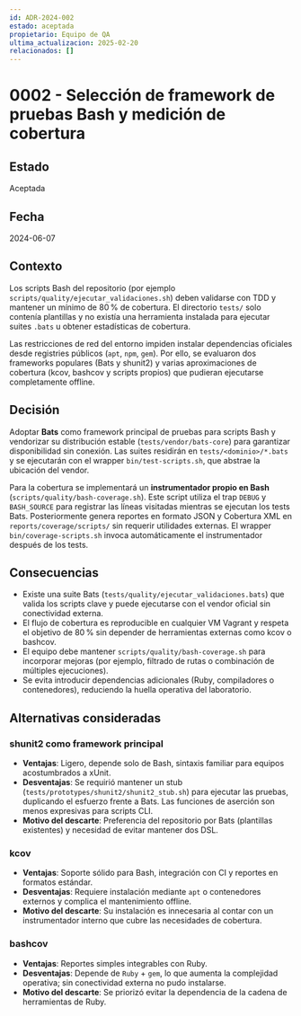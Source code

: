```yaml
---
id: ADR-2024-002
estado: aceptada
propietario: Equipo de QA
ultima_actualizacion: 2025-02-20
relacionados: []
---
```

# 0002 - Selección de framework de pruebas Bash y medición de cobertura

## Estado
Aceptada

## Fecha
2024-06-07

## Contexto

Los scripts Bash del repositorio (por ejemplo `scripts/quality/ejecutar_validaciones.sh`) deben
validarse con TDD y mantener un mínimo de 80 % de cobertura. El directorio `tests/`
solo contenía plantillas y no existía una herramienta instalada para ejecutar suites
`.bats` u obtener estadísticas de cobertura.

Las restricciones de red del entorno impiden instalar dependencias oficiales desde
registries públicos (`apt`, `npm`, `gem`). Por ello, se evaluaron dos frameworks
populares (Bats y shunit2) y varias aproximaciones de cobertura (kcov, bashcov y
scripts propios) que pudieran ejecutarse completamente offline.

## Decisión

Adoptar **Bats** como framework principal de pruebas para scripts Bash y vendorizar
su distribución estable (`tests/vendor/bats-core`) para garantizar disponibilidad
sin conexión. Las suites residirán en `tests/<dominio>/*.bats` y se ejecutarán con
el wrapper `bin/test-scripts.sh`, que abstrae la ubicación del vendor.

Para la cobertura se implementará un **instrumentador propio en Bash** (`scripts/quality/bash-coverage.sh`).
Este script utiliza el trap `DEBUG` y `BASH_SOURCE` para registrar las líneas
visitadas mientras se ejecutan los tests Bats. Posteriormente genera reportes en
formato JSON y Cobertura XML en `reports/coverage/scripts/` sin requerir utilidades
externas. El wrapper `bin/coverage-scripts.sh` invoca automáticamente el
instrumentador después de los tests.

## Consecuencias

- Existe una suite Bats (`tests/quality/ejecutar_validaciones.bats`) que valida los
  scripts clave y puede ejecutarse con el vendor oficial sin conectividad externa.
- El flujo de cobertura es reproducible en cualquier VM Vagrant y respeta el objetivo
  de 80 % sin depender de herramientas externas como kcov o bashcov.
- El equipo debe mantener `scripts/quality/bash-coverage.sh` para incorporar mejoras
  (por ejemplo, filtrado de rutas o combinación de múltiples ejecuciones).
- Se evita introducir dependencias adicionales (Ruby, compiladores o contenedores),
  reduciendo la huella operativa del laboratorio.

## Alternativas consideradas

### shunit2 como framework principal
- **Ventajas**: Ligero, depende solo de Bash, sintaxis familiar para equipos
  acostumbrados a xUnit.
- **Desventajas**: Se requirió mantener un stub (`tests/prototypes/shunit2/shunit2_stub.sh`)
  para ejecutar las pruebas, duplicando el esfuerzo frente a Bats. Las funciones de
  aserción son menos expresivas para scripts CLI.
- **Motivo del descarte**: Preferencia del repositorio por Bats (plantillas existentes)
  y necesidad de evitar mantener dos DSL.

### kcov
- **Ventajas**: Soporte sólido para Bash, integración con CI y reportes en formatos
  estándar.
- **Desventajas**: Requiere instalación mediante `apt` o contenedores externos y
  complica el mantenimiento offline.
- **Motivo del descarte**: Su instalación es innecesaria al contar con un
  instrumentador interno que cubre las necesidades de cobertura.

### bashcov
- **Ventajas**: Reportes simples integrables con Ruby.
- **Desventajas**: Depende de `Ruby` + `gem`, lo que aumenta la complejidad
  operativa; sin conectividad externa no pudo instalarse.
- **Motivo del descarte**: Se priorizó evitar la dependencia de la cadena de
  herramientas de Ruby.
